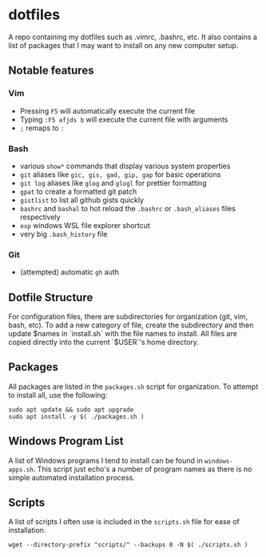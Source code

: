 # dotfiles

A repo containing my dotfiles such as .vimrc, .bashrc, etc. It also contains a list of packages that I may want to install on any new computer setup.

## Notable features

### Vim

- Pressing `F5` will automatically execute the current file
- Typing `:F5 afjds b` will execute the current file with arguments
- `;` remaps to `:`

### Bash

- various `show*` commands that display various system properties
- `git` aliases like `gic, gis, gad, gip, gap` for basic operations
- `git log` aliases like `glog` and `glogl` for prettier formatting
- `gpat` to create a formatted git patch 
- `gistlist` to list all github gists quickly
- `bashrc` and `bashal` to hot reload the `.bashrc` or `.bash_aliases` files respectively
- `exp` windows WSL file explorer shortcut  
- very big `.bash_history` file

### Git

- (attempted) automatic `gh` auth

## Dotfile Structure

For configuration files, there are subdirectories for organization (git, vim, bash, etc). To add a new category of file, create the subdirectory and then update $names in `install.sh` with the file names to install. All files are copied directly into the current `$USER`'s home directory.

## Packages

All packages are listed in the `packages.sh` script for organization. To attempt to install all, use the following:

```
sudo apt update && sudo apt upgrade
sudo apt install -y $( ./packages.sh )
``` 

## Windows Program List

A list of Windows programs I tend to install can be found in `windows-apps.sh`. This script just echo's a number of program names as there is no simple automated installation process. 

## Scripts

A list of scripts I often use is included in the `scripts.sh` file for ease of installation.

```
wget --directory-prefix "scripts/" --backups 0 -N $( ./scripts.sh )
```

